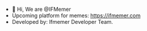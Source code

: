 - 👋 Hi, We are @IFMemer
- Upcoming platform for memes: https://ifmemer.com
- Developed by: Ifmemer Developer Team.

